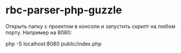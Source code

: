 # rbc-parser-php-guzzle

Открыть папку с проектом в консоли
и запустить скрипт на любом порту. Например на 8080:

php -S localhost:8080 public/index.php